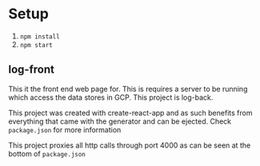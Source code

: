 # Setup

1. `npm install`
2. `npm start` 

## log-front
This it the front end web page for. This is requires a server to be running which access the data
stores in GCP. This project is log-back.

This project was created with create-react-app and as such benefits from everything that came with
the generator and can be ejected. Check `package.json` for more information

This project proxies all http calls through port 4000 as can be seen at the bottom of `package.json`
